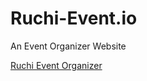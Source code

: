 # Ruchi-Event.io
An Event Organizer Website

<a  href="https://anonys6.github.io/Ruchi-Event.io/" target="_blank">Ruchi Event Organizer</a>
